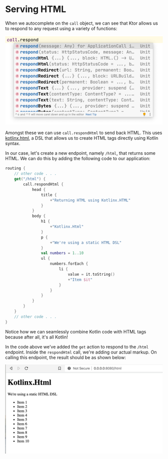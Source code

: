 # Serving HTML 

When we autocomplete on the `call` object, we can see that Ktor allows us to respond to any request using a variety of functions:

![Respond](./assets/respond.png)

Amongst these we can use `call.respondHtml` to send back HTML. This uses [kotlinx.html](https://github.com/Kotlin/kotlinx.html), a DSL that allows us to create HTML tags directly using Kotlin syntax. 

In our case, let's create a new endpoint, namely `/html`, that returns some HTML. We can do this by adding the following
code to our application:

```kotlin
routing {
    // other code . . .
    get("/html") {
        call.respondHtml {
            head {
                title {
                    +"Returning HTML using Kotlinx.HTML"
                }
            }
            body {
                h1 {
                    +"Kotlinx.Html"
                }
                p {
                    +"We're using a static HTML DSL"
                }
                val numbers = 1..10
                ul {
                    numbers.forEach {
                        li {
                            value = it.toString()
                            +"Item $it"
                        }
                    }
                }
            }
        }
    }
    // other code . . .
}
```

Notice how we can seamlessly combine Kotlin code with HTML tags because after all, it's all Kotlin!

In the code above we've added the `get` action to respond to the `/html` endpoint. Inside the `respondHtml` call, we're adding our actual markup. On calling this 
endpoint, the result should be as shown below:

![Static HTML](./assets/static-html.png)



